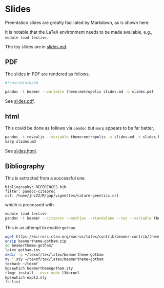 # Slides

Preentation slides are greatly faciliated by Markdown, as is shown here.

It is notable that the LaTeX environment needs to be made available, e.g., `module load texlive`.

The toy slides are in [slides.md](slides/slides.md).

## PDF

The slides in PDF are rendered as follows,

```bash
#!/usr/bin/bash

pandoc -t beamer --variable theme:metropolis slides.md -o slides.pdf
```

See <a href="slides.pdf">slides.pdf</a>.

## html

This could be done as follows via `pandoc` but `marp` appears to be far better,

```bash
pandoc -t revealjs --variable theme:metropolis -s slides.md -o slides.html
marp slides.md
```

See <a href="slides.html">slides.html</a>.

## Bibliography

This is extracted from a successful one.

```
bibliography: REFERENCES.bib
filter: pandoc-citeproc
csl: /home/jhz22/R/gap/vignettes/nature-genetics.csl
```

which is processed with

```bash
module load texlive
pandoc -t beamer --citeproc --mathjax --standalone --toc --variable theme:metropolis -o gaawr2.pdf gaawr2.md
```

This is an attempt to enable `gotham`.

```bash
wget https://mirrors.ctan.org/macros/latex/contrib/beamer-contrib/themes/beamertheme-gotham.zip
unzip beamertheme-gotham.zip
cd beamertheme-gotham/
latex gotham.ins
mkdir -p ~/texmf/tex/latex/beamertheme-gotham
mv *.sty ~/texmf/tex/latex/beamertheme-gotham
texhash ~/texmf
kpsewhich beamerthemegotham.sty
tlmgr install --user-mode l3kernel
kpsewhich expl3.sty
fc-list
```
